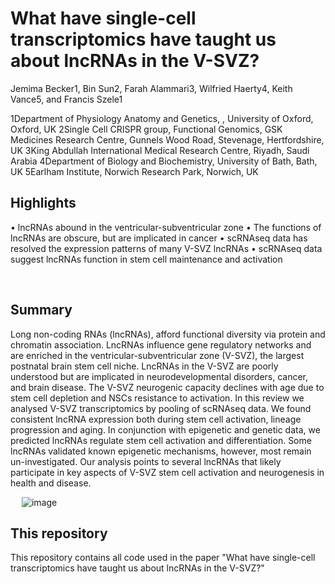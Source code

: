 
# What have single-cell transcriptomics have taught us about lncRNAs in the V-SVZ?

Jemima Becker1, Bin Sun2, Farah Alammari3, Wilfried Haerty4, Keith Vance5, and Francis Szele1

1Department of Physiology Anatomy and Genetics, , University of Oxford, Oxford, UK 
2Single Cell CRISPR group, Functional Genomics, GSK Medicines Research Centre, Gunnels Wood Road, Stevenage, Hertfordshire, UK
3King Abdullah International Medical Research Centre, Riyadh, Saudi Arabia
4Department of Biology and Biochemistry, University of Bath, Bath, UK 
5Earlham Institute, Norwich Research Park, Norwich, UK

## Highlights

•	lncRNAs abound in the ventricular-subventricular zone
•	The functions of lncRNAs are obscure, but are implicated in cancer
•	scRNAseq data has resolved the expression patterns of many V-SVZ lncRNAs
•	scRNAseq data suggest lncRNAs function in stem cell maintenance and activation

 
## Summary

Long non-coding RNAs (lncRNAs), afford functional diversity via protein and chromatin association. LncRNAs influence gene regulatory networks and are enriched in the ventricular-subventricular zone (V-SVZ), the largest postnatal brain stem cell niche. LncRNAs in the V-SVZ are poorly understood but are implicated in neurodevelopmental disorders, cancer, and brain disease. The V-SVZ neurogenic capacity declines with age due to stem cell depletion and NSCs resistance to activation. In this review we analysed V-SVZ transcriptomics by pooling of scRNAseq data. We found consistent lncRNA expression both during stem cell activation, lineage progression and aging. In conjunction with epigenetic and genetic data, we predicted lncRNAs regulate stem cell activation and differentiation. Some lncRNAs validated known epigenetic mechanisms, however, most remain un-investigated. Our analysis points to several lncRNAs that likely participate in key aspects of V-SVZ stem cell activation and neurogenesis in health and disease.

 
![image](https://user-images.githubusercontent.com/67189202/160295617-09e7a633-4fb3-4015-bd4f-9fdc88398cab.png)

## This repository

This repository contains all code used in the paper "What have single-cell transcriptomics have taught us about lncRNAs in the V-SVZ?"

